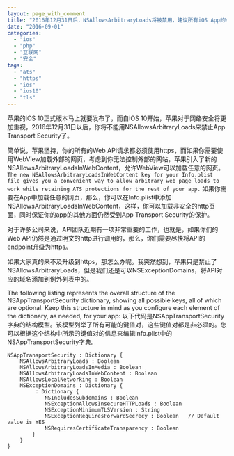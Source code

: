 ```yaml
---
layout: page_with_comment
title: "2016年12月31日后，NSAllowsArbitraryLoads将被禁用，建议所有iOS App的Web API都升级为HTTPS"
date: "2016-09-01"
categories: 
  - "ios"
  - "php"
  - "互联网"
  - "安全"
tags: 
  - "ats"
  - "https"
  - "ios"
  - "ios10"
  - "tls"
---
```


苹果的iOS 10正式版本马上就要发布了，而自iOS 10开始，苹果对于网络安全将更加重视，2016年12月31日以后，你将不能用NSAllowsArbitraryLoads来禁止App Transport Security了。

简单说，苹果坚持，你的所有的Web API请求都必须使用https，而如果你需要使用WebView加载外部的网页，考虑到你无法控制外部的网站，苹果引入了新的NSAllowsArbitraryLoadsInWebContent，允许WebView可以加载任意的网页。 `The new NSAllowsArbitraryLoadsInWebContent key for your Info.plist file gives you a convenient way to allow arbitrary web page loads to work while retaining ATS protections for the rest of your app.` 如果你需要在App中加载任意的网页，那么，你可以在Info.plist中添加NSAllowsArbitraryLoadsInWebContent，这样，你可以加载非安全的http页面，同时保证你的app的其他方面仍然受到App Transport Security的保护。

对于许多公司来说，API团队近期有一项非常重要的工作，也就是，如果你们的Web API仍然是通过明文的http进行调用的，那么，你们需要尽快将API的endpoint升级为https。

如果大家真的来不及升级到https，那怎么办呢。我突然想到，苹果只是禁止了NSAllowsArbitraryLoads，但是我们还是可以NSExceptionDomains，将API对应的域名添加到例外列表中的。

The following listing represents the overall structure of the NSAppTransportSecurity dictionary, showing all possible keys, all of which are optional. Keep this structure in mind as you configure each element of the dictionary, as needed, for your app: 以下代码是NSAppTransportSecurity字典的结构模型。该模型列举了所有可能的键值对，这些键值对都是非必须的。您可以根据这个结构中所示的键值对的信息来编辑Info.plist中的NSAppTransportSecurity字典。

```
NSAppTransportSecurity : Dictionary {
    NSAllowsArbitraryLoads : Boolean
    NSAllowsArbitraryLoadsInMedia : Boolean
    NSAllowsArbitraryLoadsInWebContent : Boolean
    NSAllowsLocalNetworking : Boolean
    NSExceptionDomains : Dictionary {
         : Dictionary {
            NSIncludesSubdomains : Boolean
            NSExceptionAllowsInsecureHTTPLoads : Boolean
            NSExceptionMinimumTLSVersion : String
            NSExceptionRequiresForwardSecrecy : Boolean   // Default value is YES
            NSRequiresCertificateTransparency : Boolean
        }
    }
}

```
